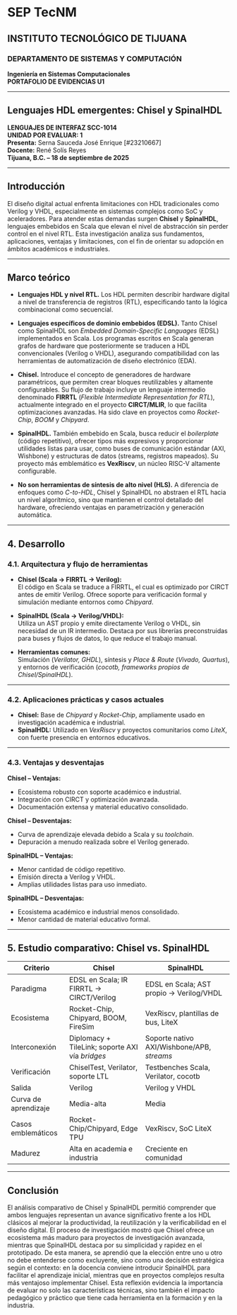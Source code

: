 # SEP TecNM  
## INSTITUTO TECNOLÓGICO DE TIJUANA  
### DEPARTAMENTO DE SISTEMAS Y COMPUTACIÓN  
**Ingeniería en Sistemas Computacionales**  
**PORTAFOLIO DE EVIDENCIAS U1**  

---

## Lenguajes HDL emergentes: Chisel y SpinalHDL  

**LENGUAJES DE INTERFAZ SCC-1014**  
**UNIDAD POR EVALUAR: 1**  
**Presenta:** Serna Sauceda José Enrique [#23210667]  
**Docente:** René Solís Reyes  
**Tijuana, B.C. – 18 de septiembre de 2025**  

---

## Introducción  

El diseño digital actual enfrenta limitaciones con HDL tradicionales como Verilog y VHDL, especialmente en sistemas complejos
como SoC y aceleradores. Para atender estas demandas surgen **Chisel** y **SpinalHDL**, lenguajes embebidos en Scala que elevan
el nivel de abstracción sin perder control en el nivel RTL. Esta investigación analiza sus fundamentos, aplicaciones, ventajas
y limitaciones, con el fin de orientar su adopción en ámbitos académicos e industriales.  

---

## Marco teórico  

- **Lenguajes HDL y nivel RTL.** Los HDL permiten describir hardware digital a nivel de transferencia de registros (RTL), 
especificando tanto la lógica combinacional como secuencial.  

- **Lenguajes específicos de dominio embebidos (EDSL).** Tanto Chisel como SpinalHDL son *Embedded Domain-Specific 
Languages* (EDSL) implementados en Scala. Los programas escritos en Scala generan grafos de hardware que posteriormente
se traducen a HDL convencionales (Verilog o VHDL), asegurando compatibilidad con las herramientas de automatización de diseño electrónico (EDA).  

- **Chisel.** Introduce el concepto de generadores de hardware paramétricos, que permiten crear bloques reutilizables y altamente
configurables. Su flujo de trabajo incluye un lenguaje intermedio denominado **FIRRTL** (*Flexible Intermediate Representation for RTL*),
actualmente integrado en el proyecto **CIRCT/MLIR**, lo que facilita optimizaciones avanzadas. Ha sido clave en proyectos como *Rocket-Chip*, *BOOM* y *Chipyard*.  

- **SpinalHDL.** También embebido en Scala, busca reducir el *boilerplate* (código repetitivo), ofrecer tipos más expresivos
y proporcionar utilidades listas para usar, como buses de comunicación estándar (AXI, Wishbone) y estructuras de datos (streams, registros mapeados).
Su proyecto más emblemático es **VexRiscv**, un núcleo RISC-V altamente configurable.  

- **No son herramientas de síntesis de alto nivel (HLS).** A diferencia de enfoques como *C-to-HDL*, Chisel y SpinalHDL no abstraen
el RTL hacia un nivel algorítmico, sino que mantienen el control detallado del hardware, ofreciendo ventajas en parametrización y generación automática.  

---

## 4. Desarrollo  

### 4.1. Arquitectura y flujo de herramientas  

- **Chisel (Scala → FIRRTL → Verilog):**  
  El código en Scala se traduce a FIRRTL, el cual es optimizado por CIRCT antes de emitir Verilog. Ofrece soporte para verificación 
formal y simulación mediante entornos como *Chipyard*.  

- **SpinalHDL (Scala → Verilog/VHDL):**  
  Utiliza un AST propio y emite directamente Verilog o VHDL, sin necesidad de un IR intermedio. Destaca por sus librerías preconstruidas
para buses y flujos de datos, lo que reduce el trabajo manual.  

- **Herramientas comunes:**  
  Simulación (*Verilator, GHDL*), síntesis y *Place & Route* (*Vivado, Quartus*), y entornos de verificación (*cocotb, 
frameworks propios de Chisel/SpinalHDL*).  

---

### 4.2. Aplicaciones prácticas y casos actuales  

- **Chisel:** Base de *Chipyard* y *Rocket-Chip*, ampliamente usado en investigación académica e industrial.  
- **SpinalHDL:** Utilizado en *VexRiscv* y proyectos comunitarios como *LiteX*, con fuerte presencia en entornos educativos.  

---

### 4.3. Ventajas y desventajas  

**Chisel – Ventajas:**  
- Ecosistema robusto con soporte académico e industrial.  
- Integración con CIRCT y optimización avanzada.  
- Documentación extensa y material educativo consolidado.  

**Chisel – Desventajas:**  
- Curva de aprendizaje elevada debido a Scala y su *toolchain*.  
- Depuración a menudo realizada sobre el Verilog generado.  

**SpinalHDL – Ventajas:**  
- Menor cantidad de código repetitivo.  
- Emisión directa a Verilog y VHDL.  
- Amplias utilidades listas para uso inmediato.  

**SpinalHDL – Desventajas:**  
- Ecosistema académico e industrial menos consolidado.  
- Menor cantidad de material educativo formal.  

---

## 5. Estudio comparativo: Chisel vs. SpinalHDL  

| **Criterio**         | **Chisel**                                      | **SpinalHDL**                                  |
|----------------------|-------------------------------------------------|------------------------------------------------|
| Paradigma            | EDSL en Scala; IR FIRRTL → CIRCT/Verilog        | EDSL en Scala; AST propio → Verilog/VHDL       |
| Ecosistema           | Rocket-Chip, Chipyard, BOOM, FireSim            | VexRiscv, plantillas de bus, LiteX             |
| Interconexión        | Diplomacy + TileLink; soporte AXI vía *bridges* | Soporte nativo AXI/Wishbone/APB, *streams*     |
| Verificación         | ChiselTest, Verilator, soporte LTL              | Testbenches Scala, Verilator, cocotb           |
| Salida               | Verilog                                         | Verilog y VHDL                                 |
| Curva de aprendizaje | Media-alta                                      | Media                                          |
| Casos emblemáticos   | Rocket-Chip/Chipyard, Edge TPU                  | VexRiscv, SoC LiteX                            |
| Madurez              | Alta en academia e industria                    | Creciente en comunidad                         |  

---

## Conclusión  

El análisis comparativo de Chisel y SpinalHDL permitió comprender que ambos lenguajes representan un avance significativo
frente a los HDL clásicos al mejorar la productividad, la reutilización y la verificabilidad en el diseño digital. 
El proceso de investigación mostró que Chisel ofrece un ecosistema más maduro para proyectos de investigación avanzada, 
mientras que SpinalHDL destaca por su simplicidad y rapidez en el prototipado. De esta manera, se aprendió que la elección 
entre uno u otro no debe entenderse como excluyente, sino como una decisión estratégica según el contexto: en la docencia conviene 
introducir SpinalHDL para facilitar el aprendizaje inicial, mientras que en proyectos complejos resulta más ventajoso implementar Chisel. 
Esta reflexión evidencia la importancia de evaluar no solo las características técnicas, sino también el impacto pedagógico y 
práctico que tiene cada herramienta en la formación y en la industria.  




